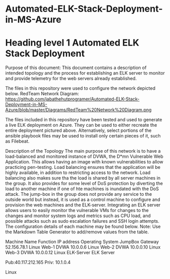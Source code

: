 # Automated-ELK-Stack-Deployment-in-MS-Azure
# Heading level 1   Automated ELK Stack Deployment 

Purpose of this document:
	This document contains a description of intended topology and the process for establishing an ELK server to monitor and provide telemetry for the web servers already established. 


The files in this repository were used to configure the network depicted below. 
RedTeam Network Diagram: https://github.com/jabathehutprogramer/Automated-ELK-Stack-Deployment-in-MS-Azure/blob/master/Diagrams/RedTeam%20Network%20Diagram.png


The files included in this repository have been tested and used to generate a live ELK deployment on Azure. They can be used to either recreate the entire deployment pictured above. Alternatively, select portions of the ansible playbook files may be used to install only certain pieces of it, such as Filebeat. 


Description of the Topology 
The main purpose of this network is to have a load-balanced and monitored instance of DVWA, the D*mn Vulnerable Web Application. This allows having an image with known vulnerabilities to allow practicing pen-testing.
Load balancing ensures that the application will be highly available, in addition to restricting access to the network. Load balancing also makes sure tha the load is shared by all server machines in the group. It also provides for some level of DoS protection by diverting the load to another machine if one of hte machines is inundated with the DoS attack.
The jump-box in the group does not provide any service to the outside world but instead, it is used as a control machine to configure and provision the web machines and the ELK-server. 
Integrating an ELK server allows users to easily monitor the vulnerable VMs for changes to the changes and monitor system logs and metrics such as CPU load, and possible attacks such as sudo escalation failures and SSH login attempts.
The configuration details of each machine may be found below. Note: Use the Markdown Table Generator to add/remove values from the table. 


Machine Name
Function
IP address
Operating System
JumpBox
Gateway
52.156.78.1
Linux
Web-1
DVWA
10.0.0.6
Linux
Web-2
DVWA
10.0.0.10
Linux
Web-3
DVWA
10.0.0.12
Linux
ELK-Server
ELK
Server

Pub:40.117.212.165
Priv: 10.1.0.4


Linux
